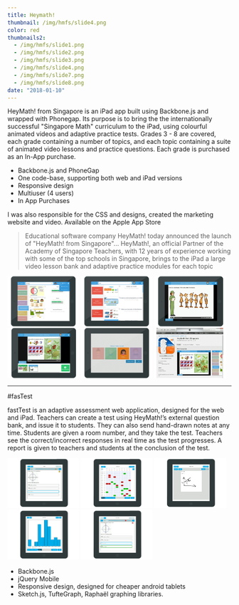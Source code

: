 ```yaml
---
title: Heymath!
thumbnail: /img/hmfs/slide4.png
color: red
thumbnails2:
  - /img/hmfs/slide1.png
  - /img/hmfs/slide2.png
  - /img/hmfs/slide3.png
  - /img/hmfs/slide4.png
  - /img/hmfs/slide7.png
  - /img/hmfs/slide8.png
date: "2018-01-10"
---
```


HeyMath! from Singapore is an iPad app built using Backbone.js and wrapped with Phonegap.
Its purpose is to bring the the internationally successful "Singapore Math" curriculum to the iPad, using colourful animated videos and adaptive practice tests. Grades 3 - 8 are covered, each grade containing a number of topics, and each topic containing a suite of animated video lessons and practice questions. Each grade is purchased as an In-App purchase.

* Backbone.js and PhoneGap
* One code-base, supporting both web and iPad versions
* Responsive design
* Multiuser (4 users)
* In App Purchases

I was also responsible for the CSS and designs, created the marketing website and video.
Available on the Apple App Store

>Educational software company HeyMath! today announced the launch of "HeyMath! from Singapore"&hellip; HeyMath!, an official Partner of the Academy of Singapore Teachers, with 12 years of experience working with some of the top schools in Singapore, brings to the iPad a large video lesson bank and adaptive practice modules for each topic


<a target="_blank" href="/img/hmfs/slide1.png"><img src="/img/hmfs/slide1.png" style="width: 32%;"/></a>
<a target="_blank" href="/img/hmfs/slide2.png"><img src="/img/hmfs/slide2.png" style="width: 32%;"/></a>
<a target="_blank" href="/img/hmfs/slide3.png"><img src="/img/hmfs/slide3.png" style="width: 32%;"/></a>
<a target="_blank" href="/img/hmfs/slide4.png"><img src="/img/hmfs/slide4.png" style="width: 32%;"/></a>
<a target="_blank" href="/img/hmfs/slide7.png"><img src="/img/hmfs/slide7.png" style="width: 32%;"/></a>
<a target="_blank" href="/img/hmfs/slide8.png"><img src="/img/hmfs/slide8.png" style="width: 32%;"/></a>

<hr/>



#fasTest

fastTest is an adaptive assessment web application, designed for the web and iPad.
Teachers can create a test using HeyMath!&#8217;s external question bank, and issue it to students. They can also send hand-drawn notes at any time. Students are given a room number, and they take the test. Teachers see the correct/incorrect responses in real time as the test progresses. A report is given to teachers and students at the conclusion of the test.

<a target="_blank" href="/img/fastest/slide1.png"><img src="/img/fastest/slide1.png" style="width: 32%;"/></a>
<a target="_blank" href="/img/fastest/slide2.png"><img src="/img/fastest/slide2.png" style="width: 32%;"/></a>
<a target="_blank" href="/img/fastest/slide3.png"><img src="/img/fastest/slide3.png" style="width: 32%;"/></a>
<a target="_blank" href="/img/fastest/slide5.png"><img src="/img/fastest/slide4.png" style="width: 32%;"/></a>
<a target="_blank" href="/img/fastest/slide6.png"><img src="/img/fastest/slide6.png" style="width: 32%;"/></a>


* Backbone.js
* jQuery Mobile
* Responsive design, designed for cheaper android tablets
* Sketch.js, TufteGraph, Raphaël graphing libraries.

